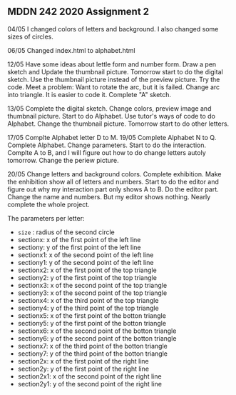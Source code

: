 ## MDDN 242 2020 Assignment 2

04/05 I changed colors of letters and background. I also changed some sizes of circles.

06/05 Changed index.html to alphabet.html

12/05 Have some ideas about lettle form and number form. Draw a pen sketch and Update the thumbnail picture. Tomorrow start to do the digital sketch.
Use the thumbnail picture instead of the preview picture.
Try the code. Meet a problem: Want to rotate the arc, but it is failed.
Change arc into triangle. It is easier to code it. Complete "A" sketch.

13/05 Complete the digital sketch.
Change colors, preview image and thumbnail picture.
Start to do Alphabet. Use tutor's ways of code to do Alphabet. Change the thumbnail picture. Tomorrow start to do other letters.

17/05 Complte Alphabet letter D to M.
19/05 Complete Alphabet N to Q.
Complete Alphabet. Change parameters.
Start to do the interaction. Complte A to B, and I will figure out how to do change letters autoly tomorrow. Change the periew picture.

20/05 Change letters and background colors.
Complete exhibition. Make the enhibition show all of letters and numbers. Start to do the editor and figure out why my interaction part only shows A to B.
Do the editor part. Change the name and numbers. But my editor shows nothing.
Nearly complete the whole project.

The parameters per letter:
  * `size` : radius of the second circle
  * sectionx: x of the first point of the left line
  * sectiony: y of the first point of the left line
  * sectionx1: x of the second point of the left line
  * sectiony1: y of the second point of the left line
  * sectionx2: x of the first point of the top triangle
  * sectiony2: y of the first point of the top triangle
  * sectionx3: x of the second point of the top triangle
  * sectiony3: x of the second point of the top triangle
  * sectionx4: x of the third point of the top triangle
  * sectiony4: y of the third point of the top triangle
  * sectionx5: x of the first point of the botton triangle
  * sectiony5: y of the first point of the botton triangle
  * sectionx6: x of the second point of the botton triangle
  * sectiony6: y of the second point of the botton triangle
  * sectionx7: x of the third point of the botton triangle
  * sectiony7: y of the third point of the botton triangle
  * section2x: x of the first point of the right line
  * section2y: y of the first point of the right line
  * section2x1: x of the second point of the right line
  * section2y1: y of the second point of the right line
